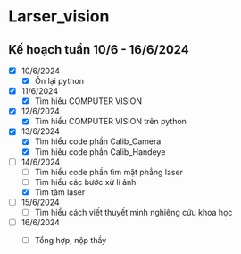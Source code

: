 # Larser_vision
## Kế hoạch tuần 10/6 - 16/6/2024
- [x] 10/6/2024
  - [x] Ôn lại python
- [x] 11/6/2024
  - [x] Tìm hiểu COMPUTER VISION
- [x] 12/6/2024
  - [x] Tìm hiểu COMPUTER VISION trên python
- [x] 13/6/2024
  - [x] Tìm hiểu code phần Calib_Camera
  - [x] Tìm hiểu code phần Calib_Handeye
- [ ] 14/6/2024
  - [ ] Tìm hiểu code phần tìm mặt phẳng laser
  - [ ] Tìm hiểu các bước xử lí ảnh
  - [x] Tìm tâm laser
- [ ] 15/6/2024
  - [ ] Tìm hiểu cách viết thuyết minh nghiêng cứu khoa học
- [ ] 16/6/2024
  - [ ] Tổng hợp, nộp thầy
         
